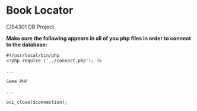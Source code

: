 Book Locator
=======

CIS4301 DB Project


<b>Make sure the following appears in all of you php files in order to connect to the database:</b>

```
#!/usr/local/bin/php
<?php require ('../connect.php'); ?>

...

Some PHP

...

oci_close($connection);
```
